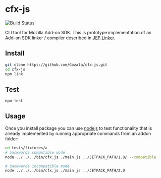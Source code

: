 # cfx-js

[![Build Status](https://secure.travis-ci.org/Gozala/cfx-js.png)](http://travis-ci.org/Gozala/cfx-js)

CLI tool for Mozilla Add-on SDK.
This is prototype implementation of an Add-on SDK linker / compiler
described in [JEP Linker].

## Install

```sh
git clone https://github.com/Gozala/cfx-js.git
cd cfx-js
npm link
```

## Test

```sh
npm test
```

## Usage

Once you install package you can use [nodejs] to test functionality
that is already implemented by running appropriate commands from
an addon folder:


```sh
cd tests/fixtures/a
# backwards compatible mode
node ../../../bin/cfx.js ./main.js ../JETPACK_PATH/1.8/ --compatible

# backwards incompatible mode
node ../../../bin/cfx.js ./main.js ../JETPACK_PATH/2.0
```

[JEP Linker]:https://github.com/mozilla/addon-sdk/wiki/JEP-Linker
[nodejs]:http://nodejs.org/
